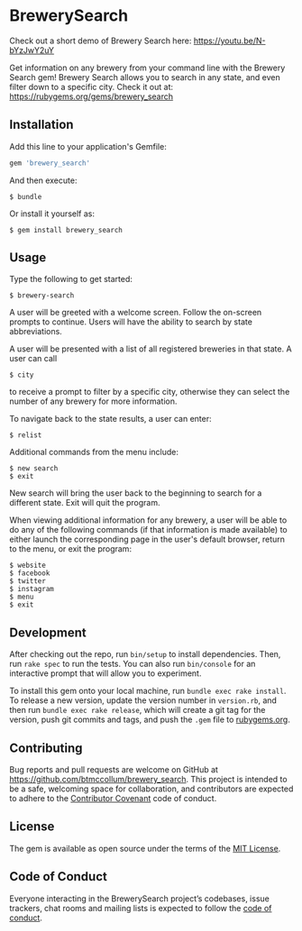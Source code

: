# BrewerySearch

Check out a short demo of Brewery Search here: https://youtu.be/N-bYzJwY2uY  

Get information on any brewery from your command line with the Brewery Search gem! Brewery Search allows you to search in any state, and even filter down to a specific city. Check it out at: https://rubygems.org/gems/brewery_search

## Installation

Add this line to your application's Gemfile:

```ruby
gem 'brewery_search'
```

And then execute:

    $ bundle

Or install it yourself as:

    $ gem install brewery_search

## Usage

Type the following to get started:

    $ brewery-search

A user will be greeted with a welcome screen. Follow the on-screen prompts to continue. Users will have the ability to search by state abbreviations. 

A user will be presented with a list of all registered breweries in that state. A user can call 

    $ city 

to receive a prompt to filter by a specific city, otherwise they can select the number of any brewery for more information.

To navigate back to the state results, a user can enter:

    $ relist

Additional commands from the menu include:
    
    $ new search
    $ exit

New search will bring the user back to the beginning to search for a different state. Exit will quit the program.

When viewing additional information for any brewery, a user will be able to do any of the following commands (if that information is made available) to either launch the corresponding page in the user's default browser, return to the menu, or exit the program:
            
    $ website
    $ facebook
    $ twitter
    $ instagram
    $ menu
    $ exit

## Development

After checking out the repo, run `bin/setup` to install dependencies. Then, run `rake spec` to run the tests. You can also run `bin/console` for an interactive prompt that will allow you to experiment.

To install this gem onto your local machine, run `bundle exec rake install`. To release a new version, update the version number in `version.rb`, and then run `bundle exec rake release`, which will create a git tag for the version, push git commits and tags, and push the `.gem` file to [rubygems.org](https://rubygems.org).

## Contributing

Bug reports and pull requests are welcome on GitHub at https://github.com/btmccollum/brewery_search. This project is intended to be a safe, welcoming space for collaboration, and contributors are expected to adhere to the [Contributor Covenant](http://contributor-covenant.org) code of conduct.

## License

The gem is available as open source under the terms of the [MIT License](https://opensource.org/licenses/MIT).

## Code of Conduct

Everyone interacting in the BrewerySearch project’s codebases, issue trackers, chat rooms and mailing lists is expected to follow the [code of conduct](https://github.com/btmccollum/brewery_search/blob/master/CODE_OF_CONDUCT.md).
